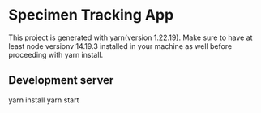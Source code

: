 # Specimen Tracking App
This project is generated with yarn(version 1.22.19). Make sure to have at least node versionv 14.19.3 installed in your machine as well before proceeding with yarn install.

## Development server
yarn install
yarn start


